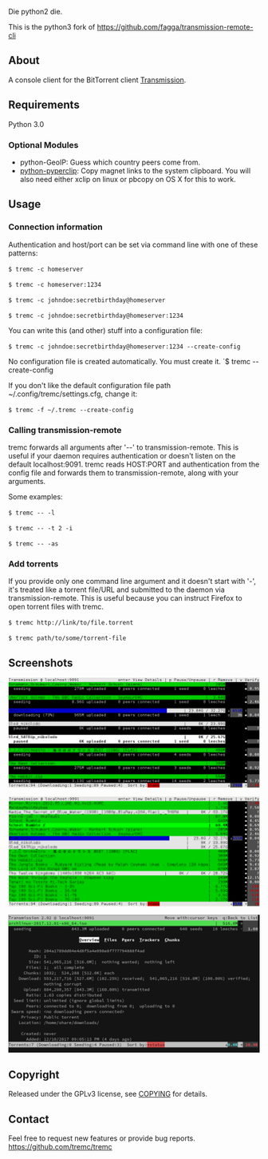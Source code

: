 Die python2 die.

This is the python3 fork of https://github.com/fagga/transmission-remote-cli

## About

A console client for the BitTorrent client
[Transmission](http://www.transmissionbt.com/ "Transmission Homepage").

## Requirements

Python 3.0

### Optional Modules

- python-GeoIP: Guess which country peers come from.
- [python-pyperclip](https://pypi.org/project/pyperclip/): Copy magnet links to the system
  clipboard. You will also need either xclip on linux or pbcopy on OS X for this
  to work.

## Usage

### Connection information

Authentication and host/port can be set via command line with one
of these patterns:

`$ tremc -c homeserver`

`$ tremc -c homeserver:1234`

`$ tremc -c johndoe:secretbirthday@homeserver`

`$ tremc -c johndoe:secretbirthday@homeserver:1234`

You can write this (and other) stuff into a configuration file:

`$ tremc -c johndoe:secretbirthday@homeserver:1234 --create-config`

No configuration file is created automatically. You must create it.
`$ tremc --create-config

If you don't like the default configuration file path
~/.config/tremc/settings.cfg, change it:

`$ tremc -f ~/.tremc --create-config`


### Calling transmission-remote

tremc forwards all arguments after '--' to transmission-remote.
This is useful if your daemon requires authentication or doesn't listen on the
default localhost:9091.
tremc reads HOST:PORT and authentication from the config file and forwards them
to transmission-remote, along with your arguments.

Some examples:

`$ tremc -- -l`

`$ tremc -- -t 2 -i`

`$ tremc -- -as`


### Add torrents

If you provide only one command line argument and it doesn't start with '-',
it's treated like a torrent file/URL and submitted to the daemon via
transmission-remote. This is useful because you can instruct Firefox to open
torrent files with tremc.

`$ tremc http://link/to/file.torrent`

`$ tremc path/to/some/torrent-file`


## Screenshots

![Main window - full](screenshots/screenshot-mainfull-v1.3.png)

![Main window - compact](screenshots/screenshot-maincompact-v1.3.png)

![Details window](screenshots/tremc-details-20171214.png)


## Copyright

Released under the GPLv3 license, see [COPYING](COPYING) for details.

## Contact

Feel free to request new features or provide bug reports.
https://github.com/tremc/tremc
